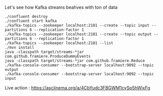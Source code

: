  Let's see how Kafka streams beahves with ton of data
 
 ```
 ./confluent destroy
 ./confluent start kafka
 ./kafka-topics --zookeeper localhost:2181 --create --topic input --partitions 6 --replication-factor 1
 ./kafka-topics --zookeeper localhost:2181 --create --topic output --partitions 6 --replication-factor 1
 ./kafka-topics --zookeeper localhost:2181 --list
 ./mvn install
 java -classpath target/streams-*jar com.github.framiere.ProduceDummyEvents
 java -classpath target/streams-*jar com.github.framiere.Reduce
 ./kafka-console-consumer --bootstrap-server localhost:9092 --topic output
 ./kafka-console-consumer --bootstrap-server localhost:9092 --topic input
 ```
 
Live action : https://asciinema.org/a/4CbYudc3FBGWM1cySp5hWjxFg
